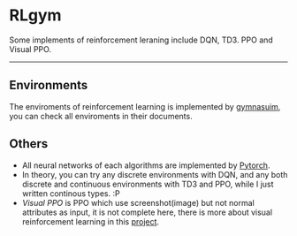 # RLgym
Some implements of reinforcement leraning include DQN, TD3. PPO and Visual PPO.
***
## Environments
The enviroments of reinforcement learning is implemented by [gymnasuim](https://gymnasium.farama.org/index.html), you can check all enviroments in their documents.
## Others
- All neural networks of each algorithms are implemented by [Pytorch](https://pytorch.org/).
- In theory, you can try any discrete environments with DQN, and any both discrete and continuous environments with TD3 and PPO, while I just written continous types. :P
- *Visual PPO* is PPO which use screenshot(image) but not normal attributes as input, it is not complete here, there is more about visual reinforcement learning in this [project](https://github.com/curefate/rl_research/tree/dev).
